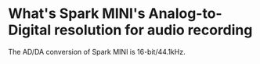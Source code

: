# What's Spark MINI's Analog-to-Digital resolution for audio recording
The AD/DA conversion of Spark MINI is 16-bit/44.1kHz.